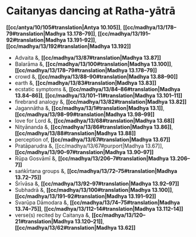 # Caitanyas dancing at Ratha-yātrā

**[[cc/antya/10/105#translation|Antya 10.105]]**, **[[cc/madhya/13/178–79#translation|Madhya 13.178–79]]**, **[[cc/madhya/13/191–92#translation|Madhya 13.191–92]]**, **[[cc/madhya/13/192#translation|Madhya 13.192]]**

* Advaita &, **[[cc/madhya/13/87#translation|Madhya 13.87]]**
* Balarāma &, **[[cc/madhya/13/100#translation|Madhya 13.100]]**, **[[cc/madhya/13/178–79#translation|Madhya 13.178–79]]**
* crowd &, **[[cc/madhya/13/88–90#translation|Madhya 13.88–90]]**
* earth &, **[[cc/madhya/13/83#translation|Madhya 13.83]]**
* ecstatic symptoms &, **[[cc/madhya/13/84–86#translation|Madhya 13.84–86]]**, **[[cc/madhya/13/101–11#translation|Madhya 13.101–11]]**
* firebrand analogy &, **[[cc/madhya/13/82#translation|Madhya 13.82]]**
* Jagannātha &, **[[cc/madhya/13/1#translation|Madhya 13.1]]**, **[[cc/madhya/13/98–99#translation|Madhya 13.98–99]]**
* love for Lord &, **[[cc/madhya/13/68#translation|Madhya 13.68]]**
* Nityānanda &, **[[cc/madhya/13/86#translation|Madhya 13.86]]**, **[[cc/madhya/13/88#translation|Madhya 13.88]]**
* perception of, **[[cc/madhya/13/67#translation|Madhya 13.67]]**
* Pratāparudra &, [[cc/madhya/13/67#purport|Madhya 13.67]], **[[cc/madhya/13/90–97#translation|Madhya 13.90–97]]**
* Rūpa Gosvāmī &, **[[cc/madhya/13/206–7#translation|Madhya 13.206–7]]**
* saṅkīrtana groups &, **[[cc/madhya/13/72–75#translation|Madhya 13.72–75]]**
* Śrīvāsa &, **[[cc/madhya/13/92–97#translation|Madhya 13.92–97]]**
* Subhadrā &, **[[cc/madhya/13/100#translation|Madhya 13.100]]**, **[[cc/madhya/13/191–92#translation|Madhya 13.191–92]]**
* Svarūpa Dāmodara &, **[[cc/madhya/13/74–75#translation|Madhya 13.74–75]]**, **[[cc/madhya/13/112–14#translation|Madhya 13.112–14]]**
* verse(s) recited by Caitanya &, **[[cc/madhya/13/120–21#translation|Madhya 13.120–21]]**, **[[cc/madhya/13/62#translation|Madhya 13.62]]**
